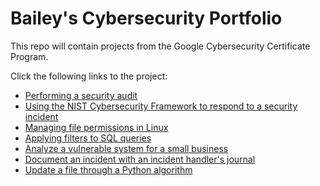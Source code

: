 # Bailey's Cybersecurity Portfolio

This repo will contain projects from the Google Cybersecurity Certificate Program.

Click the following links to the project:

- [Performing a security audit](SecurityAudit.md)
- [Using the NIST Cybersecurity Framework to respond to a security incident](NISTFrameworkIncident.md)
- [Managing file permissions in Linux](ManageFilePermissionsinLinux.md)
- [Applying filters to SQL queries](ApplyFilterstoSQLQueries.md)
- [Analyze a vulnerable system for a small business](AnalyzeVulnerableSystem.md)
- [Document an incident with an incident handler's journal](IncidentHandlersJournal.md)
- [Update a file through a Python algorithm](PythonAlgorithm.md)
